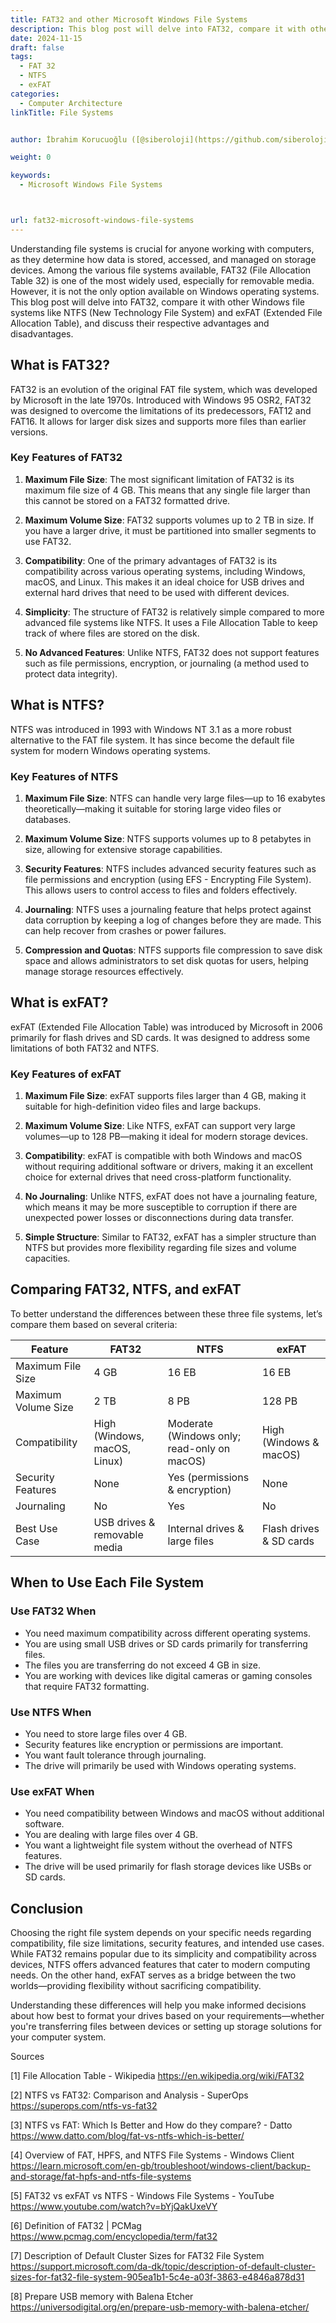 ```yaml
---
title: FAT32 and other Microsoft Windows File Systems
description: This blog post will delve into FAT32, compare it with other Windows file systems like NTFS and exFAT
date: 2024-11-15
draft: false
tags:
  - FAT 32
  - NTFS
  - exFAT
categories:
  - Computer Architecture
linkTitle: File Systems


author: İbrahim Korucuoğlu ([@siberoloji](https://github.com/siberoloji))

weight: 0

keywords:
  - Microsoft Windows File Systems



url: fat32-microsoft-windows-file-systems
---
```

Understanding file systems is crucial for anyone working with computers, as they determine how data is stored, accessed, and managed on storage devices. Among the various file systems available, FAT32 (File Allocation Table 32) is one of the most widely used, especially for removable media. However, it is not the only option available on Windows operating systems. This blog post will delve into FAT32, compare it with other Windows file systems like NTFS (New Technology File System) and exFAT (Extended File Allocation Table), and discuss their respective advantages and disadvantages.

## What is FAT32?

FAT32 is an evolution of the original FAT file system, which was developed by Microsoft in the late 1970s. Introduced with Windows 95 OSR2, FAT32 was designed to overcome the limitations of its predecessors, FAT12 and FAT16. It allows for larger disk sizes and supports more files than earlier versions. 

### Key Features of FAT32

1. **Maximum File Size**: The most significant limitation of FAT32 is its maximum file size of 4 GB. This means that any single file larger than this cannot be stored on a FAT32 formatted drive.

2. **Maximum Volume Size**: FAT32 supports volumes up to 2 TB in size. If you have a larger drive, it must be partitioned into smaller segments to use FAT32.

3. **Compatibility**: One of the primary advantages of FAT32 is its compatibility across various operating systems, including Windows, macOS, and Linux. This makes it an ideal choice for USB drives and external hard drives that need to be used with different devices.

4. **Simplicity**: The structure of FAT32 is relatively simple compared to more advanced file systems like NTFS. It uses a File Allocation Table to keep track of where files are stored on the disk.

5. **No Advanced Features**: Unlike NTFS, FAT32 does not support features such as file permissions, encryption, or journaling (a method used to protect data integrity).

## What is NTFS?

NTFS was introduced in 1993 with Windows NT 3.1 as a more robust alternative to the FAT file system. It has since become the default file system for modern Windows operating systems.

### Key Features of NTFS

1. **Maximum File Size**: NTFS can handle very large files—up to 16 exabytes theoretically—making it suitable for storing large video files or databases.

2. **Maximum Volume Size**: NTFS supports volumes up to 8 petabytes in size, allowing for extensive storage capabilities.

3. **Security Features**: NTFS includes advanced security features such as file permissions and encryption (using EFS - Encrypting File System). This allows users to control access to files and folders effectively.

4. **Journaling**: NTFS uses a journaling feature that helps protect against data corruption by keeping a log of changes before they are made. This can help recover from crashes or power failures.

5. **Compression and Quotas**: NTFS supports file compression to save disk space and allows administrators to set disk quotas for users, helping manage storage resources effectively.

## What is exFAT?

exFAT (Extended File Allocation Table) was introduced by Microsoft in 2006 primarily for flash drives and SD cards. It was designed to address some limitations of both FAT32 and NTFS.

### Key Features of exFAT

1. **Maximum File Size**: exFAT supports files larger than 4 GB, making it suitable for high-definition video files and large backups.

2. **Maximum Volume Size**: Like NTFS, exFAT can support very large volumes—up to 128 PB—making it ideal for modern storage devices.

3. **Compatibility**: exFAT is compatible with both Windows and macOS without requiring additional software or drivers, making it an excellent choice for external drives that need cross-platform functionality.

4. **No Journaling**: Unlike NTFS, exFAT does not have a journaling feature, which means it may be more susceptible to corruption if there are unexpected power losses or disconnections during data transfer.

5. **Simple Structure**: Similar to FAT32, exFAT has a simpler structure than NTFS but provides more flexibility regarding file sizes and volume capacities.

## Comparing FAT32, NTFS, and exFAT

To better understand the differences between these three file systems, let’s compare them based on several criteria:

| Feature              | FAT32                          | NTFS                          | exFAT                          |
|----------------------|--------------------------------|-------------------------------|--------------------------------|
| Maximum File Size    | 4 GB                           | 16 EB                         | 16 EB                          |
| Maximum Volume Size   | 2 TB                           | 8 PB                          | 128 PB                         |
| Compatibility        | High (Windows, macOS, Linux)  | Moderate (Windows only; read-only on macOS) | High (Windows & macOS)       |
| Security Features     | None                           | Yes (permissions & encryption)| None                           |
| Journaling           | No                             | Yes                           | No                             |
| Best Use Case         | USB drives & removable media   | Internal drives & large files | Flash drives & SD cards       |

## When to Use Each File System

### Use FAT32 When

- You need maximum compatibility across different operating systems.
- You are using small USB drives or SD cards primarily for transferring files.
- The files you are transferring do not exceed 4 GB in size.
- You are working with devices like digital cameras or gaming consoles that require FAT32 formatting.

### Use NTFS When

- You need to store large files over 4 GB.
- Security features like encryption or permissions are important.
- You want fault tolerance through journaling.
- The drive will primarily be used with Windows operating systems.

### Use exFAT When

- You need compatibility between Windows and macOS without additional software.
- You are dealing with large files over 4 GB.
- You want a lightweight file system without the overhead of NTFS features.
- The drive will be used primarily for flash storage devices like USBs or SD cards.

## Conclusion

Choosing the right file system depends on your specific needs regarding compatibility, file size limitations, security features, and intended use cases. While FAT32 remains popular due to its simplicity and compatibility across devices, NTFS offers advanced features that cater to modern computing needs. On the other hand, exFAT serves as a bridge between the two worlds—providing flexibility without sacrificing compatibility.

Understanding these differences will help you make informed decisions about how best to format your drives based on your requirements—whether you're transferring files between devices or setting up storage solutions for your computer system.

Sources

[1] File Allocation Table - Wikipedia <https://en.wikipedia.org/wiki/FAT32>

[2] NTFS vs FAT32: Comparison and Analysis - SuperOps <https://superops.com/ntfs-vs-fat32>

[3] NTFS vs FAT: Which Is Better and How do they compare? - Datto <https://www.datto.com/blog/fat-vs-ntfs-which-is-better/>

[4] Overview of FAT, HPFS, and NTFS File Systems - Windows Client <https://learn.microsoft.com/en-gb/troubleshoot/windows-client/backup-and-storage/fat-hpfs-and-ntfs-file-systems>

[5] FAT32 vs exFAT vs NTFS - Windows File Systems - YouTube <https://www.youtube.com/watch?v=bYjQakUxeVY>

[6] Definition of FAT32 | PCMag <https://www.pcmag.com/encyclopedia/term/fat32>

[7] Description of Default Cluster Sizes for FAT32 File System <https://support.microsoft.com/da-dk/topic/description-of-default-cluster-sizes-for-fat32-file-system-905ea1b1-5c4e-a03f-3863-e4846a878d31>

[8] Prepare USB memory with Balena Etcher <https://universodigital.org/en/prepare-usb-memory-with-balena-etcher/>
